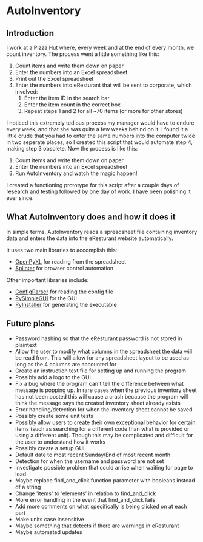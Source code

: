 # AutoInventory

## Introduction

I work at a Pizza Hut where, every week and at the end of every month, we count inventory.
The process went a little something like this:

1. Count items and write them down on paper
2. Enter the numbers into an Excel spreadsheet
3. Print out the Excel spreadsheet
4. Enter the numbers into eResturant that will be sent to corporate, which involved:
    1. Enter the item ID in the search bar
    2. Enter the item count in the correct box
    3. Repeat steps 1 and 2 for all ~70 items (or more for other stores)

I noticed this extremely tedious process my manager would have to endure every week, and that she was quite a few weeks behind on it.
I found it a little crude that you had to enter the same numbers into the computer twice in two seperate places,
so I created this script that would automate step 4, making step 3 obsolete.
Now the process is like this:

1. Count items and write them down on paper
2. Enter the numbers into an Excel spreadsheet
3. Run AutoInventory and watch the magic happen!

I created a functioning prototype for this script after a couple days of research and testing followed by one day of work.
I have been polishing it ever since.

## What AutoInventory does and how it does it

In simple terms, AutoInventory reads a spreadsheet file containing inventory data and enters the data into the eResturant website automatically.

It uses two main libraries to accomplish this:

- [OpenPyXL](https://openpyxl.readthedocs.io/en/stable/index.html) for reading from the spreadsheet
- [Splinter](https://splinter.readthedocs.io/en/latest/index.html) for browser control automation

Other important libraries include:

- [ConfigParser](https://docs.python.org/3/library/configparser.html) for reading the config file
- [PySimpleGUI](https://www.pysimplegui.org/en/latest/) for the GUI
- [PyInstaller](https://pyinstaller.org/en/stable/index.html) for generating the executable

## Future plans

- Password hashing so that the eResturant password is not stored in plaintext
- Allow the user to modify what columns in the spreadsheet the data will be read from.
This will allow for any spreadsheet layout to be used as long as the 4 columns are accounted for
- Create an instruction text file for setting up and running the program
- Possibly add a logo to the GUI
- Fix a bug where the program can't tell the difference between what message is popping up.
In rare cases when the previous inventory sheet has not been posted this will cause a crash because the program will think the message says the created inventory sheet already exists
- Error handling/detection for when the inventory sheet cannot be saved
- Possibly create some unit tests
- Possibly allow users to create their own exceptional behavior for certain items (such as searching for a different code than what is provided or using a different unit).
Though this may be complicated and difficult for the user to understand how it works
- Possibly create a setup GUI
- Default date to most recent Sunday/End of most recent month
- Detection for when the username and password are not set
- Investigate possible problem that could arrise when waiting for page to load
- Maybe replace find_and_click function parameter with booleans instead of a string
- Change 'items' to 'elements' in relation to find_and_click
- More error handling in the event that find_and_click fails
- Add more comments on what specifically is being clicked on at each part
- Make units case insensitive
- Maybe something that detects if there are warnings in eResturant
- Maybe automated updates
